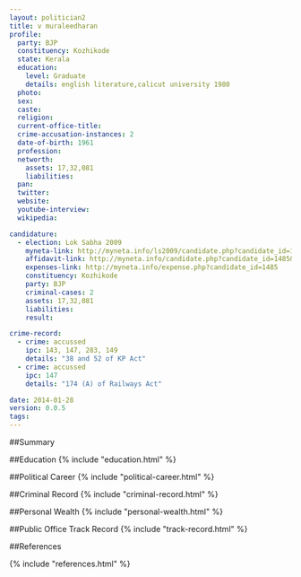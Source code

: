 ```yaml
---
layout: politician2
title: v muraleedharan
profile: 
  party: BJP
  constituency: Kozhikode
  state: Kerala
  education: 
    level: Graduate
    details: english literature,calicut university 1980
  photo: 
  sex: 
  caste: 
  religion: 
  current-office-title: 
  crime-accusation-instances: 2
  date-of-birth: 1961
  profession: 
  networth: 
    assets: 17,32,081
    liabilities: 
  pan: 
  twitter: 
  website: 
  youtube-interview: 
  wikipedia: 

candidature: 
  - election: Lok Sabha 2009
    myneta-link: http://myneta.info/ls2009/candidate.php?candidate_id=1485
    affidavit-link: http://myneta.info/candidate.php?candidate_id=1485&scan=original
    expenses-link: http://myneta.info/expense.php?candidate_id=1485
    constituency: Kozhikode 
    party: BJP
    criminal-cases: 2
    assets: 17,32,081
    liabilities: 
    result:  

crime-record: 
  - crime: accussed
    ipc: 143, 147, 283, 149
    details: "38 and 52 of KP Act" 
  - crime: accussed
    ipc: 147
    details: "174 (A) of Railways Act" 

date: 2014-01-28
version: 0.0.5
tags: 
---
```

##Summary


##Education
{% include "education.html" %}


##Political Career
{% include "political-career.html" %}


##Criminal Record
{% include "criminal-record.html" %}


##Personal Wealth
{% include "personal-wealth.html" %}


##Public Office Track Record
{% include "track-record.html" %}


##References


{% include "references.html" %}